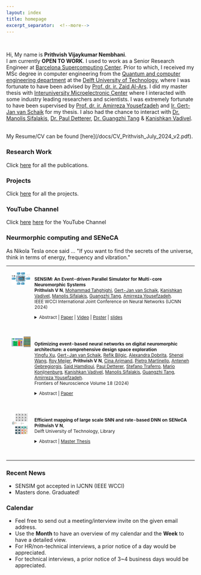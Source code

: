 ```yaml
---
layout: index
title: homepage
excerpt_separator:  <!--more-->
---
```


<style>

table {
  margin-bottom: 1rem;
  width: 100%;
  font-size: 85%;
  border: 0px solid $border-color;
  border-collapse: collapse;
}

td,
th {
  padding: 1rem .25rem;
  border: 0px solid $border-color;
}

th {
  text-align: left;
}

tbody tr:nth-child(odd) td,
tbody tr:nth-child(odd) th {
  background-color: transparent;
}

paper {
 color: #; 
 font-weight:bold;
}

</style>


<br>

<!--<img align="left" width=150px src="/images/dp.jpg"> -->

Hi, My name is <b>Prithvish Vijaykumar Nembhani</b>. <br>
I am currently <b>OPEN TO WORK</b>. I used to work as a Senior Research Engineer at [Barcelona Supercomputing Center](https://www.bsc.es). Prior to which, I received my MSc degree in computer engineering from the [Quantum and computer engineering department](https://www.tudelft.nl/en/eemcs/the-faculty/departments/quantum-computer-engineering) at the [Delft University of Technology](https://www.tudelft.nl/en/), where I was fortunate to have been advised by [Prof. dr. ir. Zaid Al-Ars](https://www.tudelft.nl/en/eemcs/the-faculty/departments/quantum-computer-engineering/sections/computer-engineering/staff/zaid-al-ars). 
I did my master thesis with [Interuniversity Microelectronic Center](https://www.imec-int.com/en) where I interacted with some industry leading researchers and scientists. I was extremely fortunate to have been supervised by [Prof. dr. ir. Amirreza Yousefzadeh](https://people.utwente.nl/a.yousefzadeh) and [Ir. Gert-Jan van Schaik](https://ieeexplore.ieee.org/author/38243322300) for my thesis. I also had the chance to interact with [Dr. Manolis Sifalakis](https://scholar.google.ch/citations?user=zrwgoKMAAAAJ&hl=en), [Dr. Paul Detterer](https://scholar.google.com/citations?user=oiwQPnYAAAAJ&hl=en), [Dr. Guangzhi Tang](https://tangguangzhi.com/) & [Kanishkan Vadivel](https://scholar.google.com/citations?user=1k5ynUwAAAAJ&hl=en). 

<br>  
 My Resume/CV can be found [here](/docs/CV_Prithvish_July_2024_v2.pdf).
<br>

### Research Work
Click [here](/publication) for all the publications.

### Projects 
Click [here](/projects) for all the projects.

### YouTube Channel 
Click [here](https://www.youtube.com/@prithvishprojects13) [here](https://www.youtube.com/channel/UC1NTO-jyo2aahEvoRctaEMg)  for the YouTube Channel


### Neurmorphic computing and SENeCA

As Nikola Tesla once said ... "If you want to find the secrets of the universe, think in terms of energy, frequency and vibration."

<table width="100%" align="center" border="0" cellspacing="0" cellpadding="20">

  <tr>
       <td width="14%"  valign="top">
            <img src="/images/publications/sensim.png" alt="SENSIM" style="vertical-align:top; width: 80%; margin:0px 10px; border-radius:0%"/> 
     </td>
     <td valign="top" width="85%">
          <p>
              <paper> SENSIM: An Event-driven Parallel Simulator for Multi-core Neuromorphic Systems </paper>
              <br>  
              <b>Prithvish V N</b>,
              <a href="">Mohammad Tahghighi</a>,
              <a href="">Gert-Jan van Schaik</a>,
              <a href="">Kanishkan Vadivel</a>,
              <a href="">Manolis Sifalakis</a>,
              <a href="">Guangzhi Tang</a>,
              <a href="">Amirreza Yousefzadeh</a>.    
            <br>
            IEEE WCCI International Joint Conference on Neural Networks (IJCNN 2024)
              <details>
                <summary>Abstract  |  <a href="https://github.com/Prithvish04/SENSIM_paper_submission/blob/main/docs/SENSIM_paper_sub_1570986279.pdf">Paper</a> |  <a href="https://www.youtube.com/watch?v=mfZOLWlofaQ">Video</a> | <a href="https://github.com/Prithvish04/SENSIM_paper_submission/blob/main/docs/SENSIM_poster.pdf">Poster</a> | <a href="https://github.com/Prithvish04/SENSIM_paper_submission/blob/main/docs/SENSIM_Slides.pdf">slides</a>  </summary>                    
                <p class="message">
                  In this paper, we present SENSIM, which is an open-source simulator designed specifically for the SENECA neuromorphic processor. This simulator is unique in that it combines features from both hardware-specific and hardware-agnostic spiking neural network simulators, resulting in a hybrid event-driven and time-step-driven simulation approach. This allows for flexibility between accuracy and speed during different stages of simulation. Our work highlights the open-source SENSIM platform, which enables the mapping of large-scale SNN/DNN models to the SENECA cores, as well as the benchmarking of crucial KPIs such as power and latency estimations.
                  </p>
              </details>
          </p>  
     </td>
  </tr> 

<tr>
       <td width="14%"  valign="top">
            <img src="/images/publications/seneca.png" alt="FON" style="vertical-align:top; width: 80%; margin:0px 10px; border-radius:0%"/> 
     </td>
     <td valign="top" width="85%">
          <p>
              <paper>Optimizing event-based neural networks on digital neuromorphic architecture: a comprehensive design space exploration</paper>
              <br>  
              <a href="">Yingfu Xu</a>,
              <a href="">Gert-Jan van Schaik</a>,
<a href="">Refik Bilgic</a>,
<a href="">Alexandra Dobrita</a>,
<a href="">Shenqi Wang</a>,
<a href="">Roy Meijer</a>,
<b>Prithvish V N</b>,
<a href="">Cina Arjmand</a>,
<a href="">Pietro Martinello</a>,
<a href="">Anteneh Gebregiorgis</a>,
<a href="">Said Hamdioui</a>,
<a href="">Paul Detterer</a>,
<a href="">Stefano Traferro</a>,
<a href="">Mario Konijnenburg</a>,
<a href="">Kanishkan Vadivel</a>,
<a href="">Manolis Sifalakis</a>,
<a href="">Guangzhi Tang</a>,
<a href="">Amirreza Yousefzadeh</a>.    
            <br>
            Frontiers of Neuroscience Volume 18 (2024)
              <details>
                <summary>Abstract  | <a href="https://www.frontiersin.org/journals/neuroscience/articles/10.3389/fnins.2024.1335422/full">Paper</a>  </summary>            
                  <p class="message">
                  Neuromorphic processors promise low-latency and energy-efficient processing by adopting novel brain-inspired design methodologies. Yet, current neuromorphic solutions still struggle to rival conventional deep learning accelerators' performance and area efficiency in practical applications. Event-driven data-flow processing and near/in-memory computing are the two dominant design trends of neuromorphic processors. However, there remain challenges in reducing the overhead of event-driven processing and increasing the mapping efficiency of near/in-memory computing, which directly impacts the performance and area efficiency. In this work, we discuss these challenges and present our exploration of optimizing event-based neural network inference on SENECA, a scalable and flexible neuromorphic architecture. To address the overhead of event-driven processing, we perform comprehensive design space exploration and propose spike-grouping to reduce the total energy and latency. Furthermore, we introduce the event-driven depth-first convolution to increase area efficiency and latency in convolutional neural networks (CNNs) on the neuromorphic processor. We benchmarked our optimized solution on keyword spotting, sensor fusion, digit recognition and high resolution object detection tasks. Compared with other state-of-the-art large-scale neuromorphic processors, our proposed optimizations result in a 6× to 300× improvement in energy efficiency, a 3× to 15× improvement in latency, and a 3× to 100× improvement in area efficiency. Our optimizations for event-based neural networks can be potentially generalized to a wide range of event-based neuromorphic processors.
                  </p>
              </details>
          </p>  
     </td>
  </tr> 

   <tr>
    <td width="14%"  valign="top">
            <img src="/images/publications/mapper.png" alt="mapper" style="vertical-align:top; width: 80%; margin:0px 10px; border-radius:0%"/> 
     </td>
     <td valign="top" width="85%">
          <p>
              <paper>Efficient mapping of large scale SNN and rate-based DNN on SENeCA</paper>
              <br>  
              <b>Prithvish V N</b>,    
            <br>
            Delft University of Technology, Library
              <details>
                <summary>Abstract  | <a href="https://repository.tudelft.nl/islandora/object/uuid%3A97c7e7f6-a482-4e42-aa95-b0d58c09a054">Master Thesis</a>  </summary>            
                  <p class="message">
Artificial intelligence, machine learning, and deep learning have been the buzzwords in almost every industry (medical, automotive, defense, security, finance, etc.) for the last decade. As the market moves towards AI-based solutions, so does the computation need for these solutions increase and change with time. With the rise of smart cities and cyberphysical systems, the need for edge devices and efficient computation on the edge increases. While most of these newly developed deep learning models are quite large and wasteful in terms of energy, there have been recent methods that help improve the performance on the edge. However, due to their size, variety, and irregularity, the computing and power requirements are often too large to deploy these models on edge devices. This prohibits the application of such models within a rich field of application that requires high-throughput and real-time execution.

SENeCA (Scalable Energy Efficient Neuromorphic Computing Architecture) is a next-generation RISC-V-based neuromorphic computing architecture that was designed primarily for ultralow-edge applications where adaptivity is required. To mathematically model SENeCA, SENSIM (Scalable Energy Efficient Simulator, an open source simulator developed by the Interuniversity Microelectronic Center) provides an accurate mathematical software model of SENeCA, which helps in the early development and realization of a spiking neural network and deep neural network. This thesis work develops an efficient mapping tool SENMap (Scalable Energy-Efficient Neuromorphic Computing Architecture Mapper) on top of SENSIM which maps spiking neural networks efficiently. Having a faster, scalable realization software solution that can cater to large-scale neural networks can speed up the development procedure.

SENMap is developed in such a way that it supports flexible SNN/DNN application replacement, multiple single- and multi-objective optimization algorithms; the flexibility to choose from different optimization strategies; and also varying architectural parameters at the time of experimentation. Results show that mapping and neural processing elements (NPEs) depend primarily on the rate at which the sensor processes the data. On the basis of the rate, an early realization of SNN- and DNN-based edge AI chips SENMap. Depending on the actual parameters used, the maximum achieved improvements in energy consumption was around ~40%.
                  </p>
              </details>
          </p>  
     </td>
  </tr> 



  </table>


### Recent News
- SENSIM got accepted in IJCNN (IEEE WCCI)
- Masters done. Graduated! 
 
### Calendar

- Feel free to send out a meeting/interview invite on the given email address. <br>
- Use the <b>Month</b> to have an overview of my calendar and the <b>Week</b> to have a detailed view. <br>
- For HR/non-technical interviews, a prior notice of a day would be appreciated. <br>
- For technical interviews, a prior notice of 3~4 business days would be appreciated. <br>




